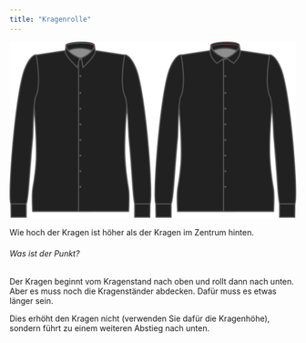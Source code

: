 ```yaml
---
title: "Kragenrolle"
---
```


![Kragenrolle](collarroll.svg)

Wie hoch der Kragen ist höher als der Kragen im Zentrum hinten.

<Note>

###### Was ist der Punkt?

Der Kragen beginnt vom Kragenstand nach oben und rollt dann nach unten. Aber es muss noch die Kragenständer abdecken. Dafür muss es etwas länger sein.

Dies erhöht den Kragen nicht (verwenden Sie dafür die Kragenhöhe), sondern führt zu einem weiteren Abstieg nach unten.

</Note>




